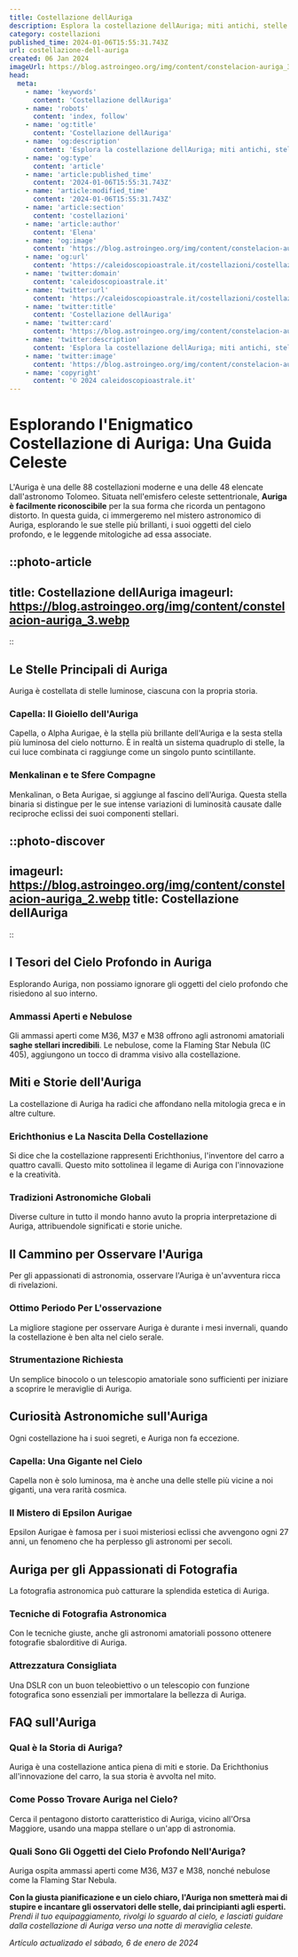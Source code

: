 ```yaml
---
title: Costellazione dellAuriga
description: Esplora la costellazione dellAuriga; miti antichi, stelle luminose e curiosità celesti. Scopri di più con la nostra guida completa.
category: costellazioni
published_time: 2024-01-06T15:55:31.743Z
url: costellazione-dell-auriga
created: 06 Jan 2024
imageUrl: https://blog.astroingeo.org/img/content/constelacion-auriga_3.webp
head:
  meta:
    - name: 'keywords'
      content: 'Costellazione dellAuriga'
    - name: 'robots'
      content: 'index, follow'
    - name: 'og:title'
      content: 'Costellazione dellAuriga'
    - name: 'og:description'
      content: 'Esplora la costellazione dellAuriga; miti antichi, stelle luminose e curiosità celesti. Scopri di più con la nostra guida completa.'
    - name: 'og:type'
      content: 'article'
    - name: 'article:published_time'
      content: '2024-01-06T15:55:31.743Z'
    - name: 'article:modified_time'
      content: '2024-01-06T15:55:31.743Z'
    - name: 'article:section'
      content: 'costellazioni'
    - name: 'article:author'
      content: 'Elena'
    - name: 'og:image'
      content: 'https://blog.astroingeo.org/img/content/constelacion-auriga_3.webp'
    - name: 'og:url'
      content: 'https://caleidoscopioastrale.it/costellazioni/costellazione-dell-auriga'
    - name: 'twitter:domain'
      content: 'caleidoscopioastrale.it'
    - name: 'twitter:url'
      content: 'https://caleidoscopioastrale.it/costellazioni/costellazione-dell-auriga'
    - name: 'twitter:title'
      content: 'Costellazione dellAuriga'
    - name: 'twitter:card'
      content: 'https://blog.astroingeo.org/img/content/constelacion-auriga_3.webp'
    - name: 'twitter:description'
      content: 'Esplora la costellazione dellAuriga; miti antichi, stelle luminose e curiosità celesti. Scopri di più con la nostra guida completa.'
    - name: 'twitter:image'
      content: 'https://blog.astroingeo.org/img/content/constelacion-auriga_3.webp'
    - name: 'copyright'
      content: '© 2024 caleidoscopioastrale.it'
---
```

# Esplorando l'Enigmatico Costellazione di Auriga: Una Guida Celeste

L'Auriga è una delle 88 costellazioni moderne e una delle 48 elencate dall'astronomo Tolomeo. Situata nell'emisfero celeste settentrionale, **Auriga è facilmente riconoscibile** per la sua forma che ricorda un pentagono distorto. In questa guida, ci immergeremo nel mistero astronomico di Auriga, esplorando le sue stelle più brillanti, i suoi oggetti del cielo profondo, e le leggende mitologiche ad essa associate.

::photo-article
---
title: Costellazione dellAuriga
imageurl: https://blog.astroingeo.org/img/content/constelacion-auriga_3.webp
---
::

## Le Stelle Principali di Auriga

Auriga è costellata di stelle luminose, ciascuna con la propria storia.

### Capella: Il Gioiello dell'Auriga
Capella, o Alpha Aurigae, è la stella più brillante dell'Auriga e la sesta stella più luminosa del cielo notturno. È in realtà un sistema quadruplo di stelle, la cui luce combinata ci raggiunge come un singolo punto scintillante.

### Menkalinan e te Sfere Compagne
Menkalinan, o Beta Aurigae, si aggiunge al fascino dell'Auriga. Questa stella binaria si distingue per le sue intense variazioni di luminosità causate dalle reciproche eclissi dei suoi componenti stellari.

::photo-discover
---
imageurl: https://blog.astroingeo.org/img/content/constelacion-auriga_2.webp
title: Costellazione dellAuriga
---
::

## I Tesori del Cielo Profondo in Auriga

Esplorando Auriga, non possiamo ignorare gli oggetti del cielo profondo che risiedono al suo interno.

### Ammassi Aperti e Nebulose
Gli ammassi aperti come M36, M37 e M38 offrono agli astronomi amatoriali **saghe stellari incredibili**. Le nebulose, come la Flaming Star Nebula (IC 405), aggiungono un tocco di dramma visivo alla costellazione.

## Miti e Storie dell'Auriga

La costellazione di Auriga ha radici che affondano nella mitologia greca e in altre culture.

### Erichthonius e La Nascita Della Costellazione
Si dice che la costellazione rappresenti Erichthonius, l'inventore del carro a quattro cavalli. Questo mito sottolinea il legame di Auriga con l'innovazione e la creatività.

### Tradizioni Astronomiche Globali
Diverse culture in tutto il mondo hanno avuto la propria interpretazione di Auriga, attribuendole significati e storie uniche.

## Il Cammino per Osservare l'Auriga

Per gli appassionati di astronomia, osservare l'Auriga è un'avventura ricca di rivelazioni.

### Ottimo Periodo Per L'osservazione
La migliore stagione per osservare Auriga è durante i mesi invernali, quando la costellazione è ben alta nel cielo serale.

### Strumentazione Richiesta
Un semplice binocolo o un telescopio amatoriale sono sufficienti per iniziare a scoprire le meraviglie di Auriga.

## Curiosità Astronomiche sull'Auriga

Ogni costellazione ha i suoi segreti, e Auriga non fa eccezione.

### Capella: Una Gigante nel Cielo
Capella non è solo luminosa, ma è anche una delle stelle più vicine a noi giganti, una vera rarità cosmica.

### Il Mistero di Epsilon Aurigae
Epsilon Aurigae è famosa per i suoi misteriosi eclissi che avvengono ogni 27 anni, un fenomeno che ha perplesso gli astronomi per secoli.

## Auriga per gli Appassionati di Fotografia

La fotografia astronomica può catturare la splendida estetica di Auriga.
 
### Tecniche di Fotografia Astronomica
Con le tecniche giuste, anche gli astronomi amatoriali possono ottenere fotografie sbalorditive di Auriga.

### Attrezzatura Consigliata
Una DSLR con un buon teleobiettivo o un telescopio con funzione fotografica sono essenziali per immortalare la bellezza di Auriga.

## **FAQ sull'Auriga**

### Qual è la Storia di Auriga?
Auriga è una costellazione antica piena di miti e storie. Da Erichthonius all'innovazione del carro, la sua storia è avvolta nel mito.

### Come Posso Trovare Auriga nel Cielo?
Cerca il pentagono distorto caratteristico di Auriga, vicino all'Orsa Maggiore, usando una mappa stellare o un'app di astronomia.

### Quali Sono Gli Oggetti del Cielo Profondo Nell'Auriga?
Auriga ospita ammassi aperti come M36, M37 e M38, nonché nebulose come la Flaming Star Nebula.

**Con la giusta pianificazione e un cielo chiaro, l'Auriga non smetterà mai di stupire e incantare gli osservatori delle stelle, dai principianti agli esperti.** *Prendi il tuo equipaggiamento, rivolgi lo sguardo al cielo, e lasciati guidare dalla costellazione di Auriga verso una notte di meraviglia celeste.*

_Artículo actualizado el sábado, 6 de enero de 2024_